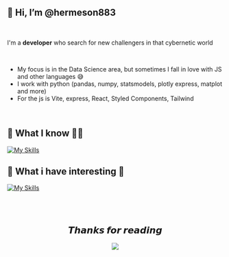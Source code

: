 ## 👋 Hi, I’m @hermeson883

<br/>

I'm a **developer** who search for new challengers in that cybernetic world 

<br/>

- My focus is in the Data Science area, but sometimes I fall in love with JS and other languages 😅
- I work with python (pandas, numpy, statsmodels, plotly express, matplot and more)
- For the js is Vite, express, React, Styled Components, Tailwind 

<br/>

## 🔨 **What I know** 👨‍💻

[![My Skills](https://skillicons.dev/icons?i=python,r,js,ts,react,html,css,nodejs,mysql,git,nextjs)](https://skillicons.dev)

## 🔨 **What i have interesting** 👀

[![My Skills](https://skillicons.dev/icons?i=ruby,rails)](https://skillicons.dev)

<br/>

<br/>

<div align="center">
 <h2 align="center"> 𝙏𝙝𝙖𝙣𝙠𝙨 𝙛𝙤𝙧 𝙧𝙚𝙖𝙙𝙞𝙣𝙜 </h2>
 <img src="https://typograssy.deno.dev/api?text=Thank%20you%20for%20visiting%20my%20profile!&l0=none&l1=ef858c&l2=62b7d8&l3=ffb6c1&l4=caf9ff&bg=none&frame=none&speed=250&comment=">
</div>

<!---
hermeson883/hermeson883 is a ✨ special ✨ repository because its `README.md` (this file) appears on your GitHub profile.
You can click the Preview link to take a look at your changes.
--->
